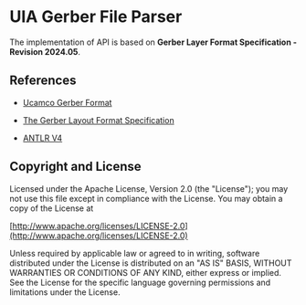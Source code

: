 UIA Gerber File Parser
================

The implementation of API is based on __Gerber Layer Format Specification - Revision 2024.05__.


## References

* [Ucamco Gerber Format](https://www.ucamco.com/en/gerber)

* [The Gerber Layout Format Specification](https://www.ucamco.com/files/downloads/file_en/456/gerber-layer-format-specification-revision-2024-05_en.pdf?0a46cf1c17c7347e12872141102ea536)

* [ANTLR V4](https://www.antlr.org/)


## Copyright and License

Licensed under the Apache License, Version 2.0 (the "License");
you may not use this file except in compliance with the License.
You may obtain a copy of the License at

[http://www.apache.org/licenses/LICENSE-2.0](http://www.apache.org/licenses/LICENSE-2.0)

Unless required by applicable law or agreed to in writing, software
distributed under the License is distributed on an "AS IS" BASIS,
WITHOUT WARRANTIES OR CONDITIONS OF ANY KIND, either express or implied.
See the License for the specific language governing permissions and
limitations under the License.
